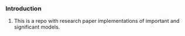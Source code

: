 ### Introduction ###

1. This is a repo with research paper implementations of important and significant models. 
